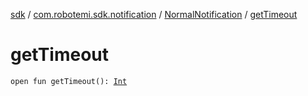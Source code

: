[sdk](../../index.md) / [com.robotemi.sdk.notification](../index.md) / [NormalNotification](index.md) / [getTimeout](./get-timeout.md)

# getTimeout

`open fun getTimeout(): `[`Int`](https://kotlinlang.org/api/latest/jvm/stdlib/kotlin/-int/index.html)